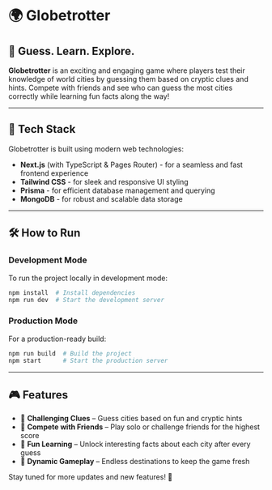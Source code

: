 # 🌍 Globetrotter

## 🎯 Guess. Learn. Explore.

**Globetrotter** is an exciting and engaging game where players test their knowledge of world cities by guessing them based on cryptic clues and hints. Compete with friends and see who can guess the most cities correctly while learning fun facts along the way!

---

## 🚀 Tech Stack

Globetrotter is built using modern web technologies:
- **Next.js** (with TypeScript & Pages Router) - for a seamless and fast frontend experience
- **Tailwind CSS** - for sleek and responsive UI styling
- **Prisma** - for efficient database management and querying
- **MongoDB** - for robust and scalable data storage

---

## 🛠️ How to Run

### Development Mode
To run the project locally in development mode:
```sh
npm install  # Install dependencies
npm run dev  # Start the development server
```

### Production Mode
For a production-ready build:
```sh
npm run build  # Build the project
npm start      # Start the production server
```

---

## 🎮 Features
- 🔹 **Challenging Clues** – Guess cities based on fun and cryptic hints
- 🔹 **Compete with Friends** – Play solo or challenge friends for the highest score
- 🔹 **Fun Learning** – Unlock interesting facts about each city after every guess
- 🔹 **Dynamic Gameplay** – Endless destinations to keep the game fresh

Stay tuned for more updates and new features! 🚀

